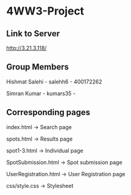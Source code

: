 # 4WW3-Project

## Link to Server
http://3.21.3.118/

## Group Members
Hishmat Salehi - salehh6 - 400172262

Simran Kumar - kumars35 - 

## Corresponding pages
index.html -> Search page

spots.html -> Results page

spot1-3.html -> Individual page

SpotSubmission.html -> Spot submission page

UserRegistration.html -> User Registration page

css/style.css -> Stylesheet